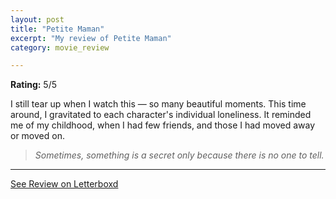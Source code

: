 ```yaml
---
layout: post
title: "Petite Maman"
excerpt: "My review of Petite Maman"
category: movie_review

---
```


**Rating:** 5/5

I still tear up when I watch this — so many beautiful moments. This time around, I gravitated to each character's individual loneliness. It reminded me of my childhood, when I had few friends, and those I had moved away or moved on.

<blockquote><i>Sometimes, something is a secret only because there is no one to tell.</i></blockquote>

<hr>

[See Review on Letterboxd](https://boxd.it/7Zx8EJ)
